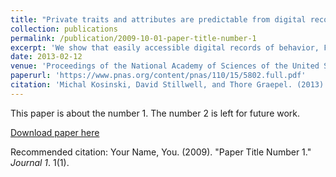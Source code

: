 ```yaml
---
title: "Private traits and attributes are predictable from digital records of human behavior"
collection: publications
permalink: /publication/2009-10-01-paper-title-number-1
excerpt: 'We show that easily accessible digital records of behavior, Facebook Likes, can be used to automatically and accurately predict a range of highly sensitive personal attributes including: sexual orientation, ethnicity, religious and political views, personality traits, intelligence, happiness, use of addictive substances, parental separation, age, and gender. The analysis presented is based on a dataset of over 58,000 volunteers who provided their Facebook Likes, detailed demographic profiles, and the results of several psychometric tests. The proposed model uses dimensionality reduction for preprocessing the Likes data, which are then entered into logistic/linear regression to predict individual psychodemographic profiles from Likes. The model correctly discriminates between homosexual and heterosexual men in 88% of cases, African Americans and Caucasian Americans in 95% of cases, and between Democrat and Republican in 85% of cases. For the personality trait “Openness,” prediction accuracy is close to the test–retest accuracy of a standard personality test. We give examples of associations between attributes and Likes and discuss implications for online personalization and privacy.'
date: 2013-02-12
venue: 'Proceedings of the National Academy of Sciences of the United States of America'
paperurl: 'https://www.pnas.org/content/pnas/110/15/5802.full.pdf'
citation: 'Michal Kosinski, David Stillwell, and Thore Graepel. (2013). &quot;Private traits and attributes are predictable from digital records of human behavior.&quot; <i>Proceedings of the National Academy of Sciences of the United States of America (PNAS)</i>. 110 (15) 5802-5805.'
---
```

This paper is about the number 1. The number 2 is left for future work.

[Download paper here](http://academicpages.github.io/files/paper1.pdf)

Recommended citation: Your Name, You. (2009). "Paper Title Number 1." <i>Journal 1</i>. 1(1).
